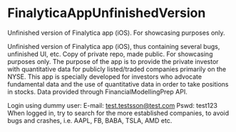 # FinalyticaAppUnfinishedVersion
Unfinished version of Finalytica app (iOS). For showcasing purposes only.


Unfinished version of Finalytica app (iOS), thus containing several bugs, unfinished UI, etc. Copy of private repo, made public. For showcasing purposes only.
The purpose of the app is to provide the private investor with quantitative data for publicly listed/traded companies primarily on the NYSE. This app is specially developed for investors who advocate fundamental data and the use of quantitative data in order to take positions in stocks. Data provided through FinancialModellingPrep API.


Login using dummy user:
E-mail: test.testsson@test.com
Pswd: test123
When logged in, try to search for the more established companies, to avoid bugs and crashes, i.e. AAPL, FB, BABA, TSLA, AMD etc.
